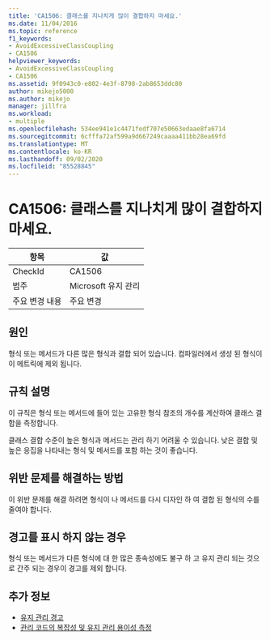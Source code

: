 ```yaml
---
title: 'CA1506: 클래스를 지나치게 많이 결합하지 마세요.'
ms.date: 11/04/2016
ms.topic: reference
f1_keywords:
- AvoidExcessiveClassCoupling
- CA1506
helpviewer_keywords:
- AvoidExcessiveClassCoupling
- CA1506
ms.assetid: 9f0943c0-e802-4e3f-8798-2ab8653ddc80
author: mikejo5000
ms.author: mikejo
manager: jillfra
ms.workload:
- multiple
ms.openlocfilehash: 534ee941e1c4471fedf707e50663edaae8fa6714
ms.sourcegitcommit: 6cfffa72af599a9d667249caaaa411bb28ea69fd
ms.translationtype: MT
ms.contentlocale: ko-KR
ms.lasthandoff: 09/02/2020
ms.locfileid: "85528845"
---
```

# <a name="ca1506-avoid-excessive-class-coupling"></a>CA1506: 클래스를 지나치게 많이 결합하지 마세요.

|항목|값|
|-|-|
|CheckId|CA1506|
|범주|Microsoft 유지 관리|
|주요 변경 내용|주요 변경|

## <a name="cause"></a>원인

형식 또는 메서드가 다른 많은 형식과 결합 되어 있습니다. 컴파일러에서 생성 된 형식이이 메트릭에 제외 됩니다.

## <a name="rule-description"></a>규칙 설명

이 규칙은 형식 또는 메서드에 들어 있는 고유한 형식 참조의 개수를 계산하여 클래스 결합을 측정합니다.

클래스 결합 수준이 높은 형식과 메서드는 관리 하기 어려울 수 있습니다. 낮은 결합 및 높은 응집을 나타내는 형식 및 메서드를 포함 하는 것이 좋습니다.

## <a name="how-to-fix-violations"></a>위반 문제를 해결하는 방법

이 위반 문제를 해결 하려면 형식이 나 메서드를 다시 디자인 하 여 결합 된 형식의 수를 줄여야 합니다.

## <a name="when-to-suppress-warnings"></a>경고를 표시 하지 않는 경우

형식 또는 메서드가 다른 형식에 대 한 많은 종속성에도 불구 하 고 유지 관리 되는 것으로 간주 되는 경우이 경고를 제외 합니다.

## <a name="see-also"></a>추가 정보

- [유지 관리 경고](../code-quality/maintainability-warnings.md)
- [관리 코드의 복잡성 및 유지 관리 용이성 측정](../code-quality/code-metrics-values.md)
